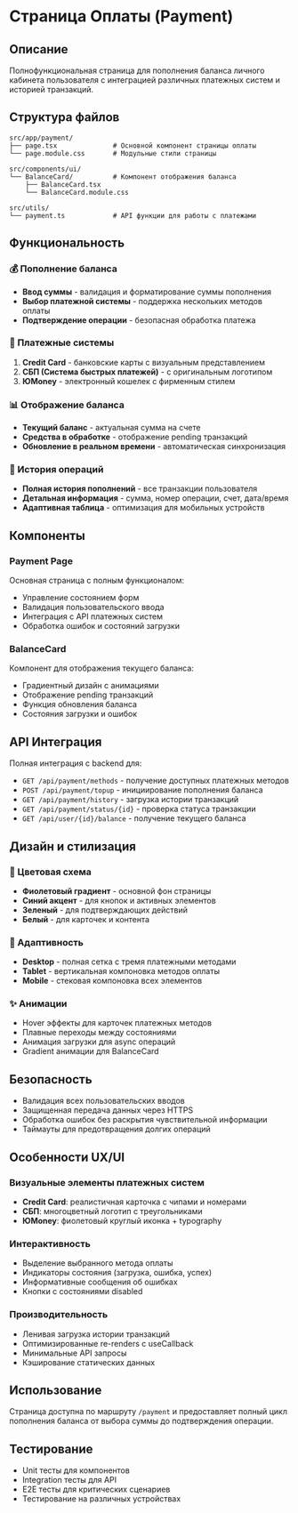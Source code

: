 # Страница Оплаты (Payment)

## Описание

Полнофункциональная страница для пополнения баланса личного кабинета пользователя с интеграцией различных платежных систем и историей транзакций.

## Структура файлов

```
src/app/payment/
├── page.tsx              # Основной компонент страницы оплаты
└── page.module.css       # Модульные стили страницы

src/components/ui/
└── BalanceCard/          # Компонент отображения баланса
    ├── BalanceCard.tsx
    └── BalanceCard.module.css

src/utils/
└── payment.ts            # API функции для работы с платежами
```

## Функциональность

### 💰 Пополнение баланса

- **Ввод суммы** - валидация и форматирование суммы пополнения
- **Выбор платежной системы** - поддержка нескольких методов оплаты
- **Подтверждение операции** - безопасная обработка платежа

### 🏦 Платежные системы

1. **Credit Card** - банковские карты с визуальным представлением
2. **СБП (Система быстрых платежей)** - с оригинальным логотипом
3. **ЮMoney** - электронный кошелек с фирменным стилем

### 📊 Отображение баланса

- **Текущий баланс** - актуальная сумма на счете
- **Средства в обработке** - отображение pending транзакций
- **Обновление в реальном времени** - автоматическая синхронизация

### 📜 История операций

- **Полная история пополнений** - все транзакции пользователя
- **Детальная информация** - сумма, номер операции, счет, дата/время
- **Адаптивная таблица** - оптимизация для мобильных устройств

## Компоненты

### Payment Page

Основная страница с полным функционалом:

- Управление состоянием форм
- Валидация пользовательского ввода
- Интеграция с API платежных систем
- Обработка ошибок и состояний загрузки

### BalanceCard

Компонент для отображения текущего баланса:

- Градиентный дизайн с анимациями
- Отображение pending транзакций
- Функция обновления баланса
- Состояния загрузки и ошибок

## API Интеграция

Полная интеграция с backend для:

- `GET /api/payment/methods` - получение доступных платежных методов
- `POST /api/payment/topup` - инициирование пополнения баланса
- `GET /api/payment/history` - загрузка истории транзакций
- `GET /api/payment/status/{id}` - проверка статуса транзакции
- `GET /api/user/{id}/balance` - получение текущего баланса

## Дизайн и стилизация

### 🎨 Цветовая схема

- **Фиолетовый градиент** - основной фон страницы
- **Синий акцент** - для кнопок и активных элементов
- **Зеленый** - для подтверждающих действий
- **Белый** - для карточек и контента

### 📱 Адаптивность

- **Desktop** - полная сетка с тремя платежными методами
- **Tablet** - вертикальная компоновка методов оплаты
- **Mobile** - стековая компоновка всех элементов

### ✨ Анимации

- Hover эффекты для карточек платежных методов
- Плавные переходы между состояниями
- Анимация загрузки для async операций
- Gradient анимации для BalanceCard

## Безопасность

- Валидация всех пользовательских вводов
- Защищенная передача данных через HTTPS
- Обработка ошибок без раскрытия чувствительной информации
- Таймауты для предотвращения долгих операций

## Особенности UX/UI

### Визуальные элементы платежных систем

- **Credit Card**: реалистичная карточка с чипами и номерами
- **СБП**: многоцветный логотип с треугольниками
- **ЮMoney**: фиолетовый круглый иконка + typography

### Интерактивность

- Выделение выбранного метода оплаты
- Индикаторы состояния (загрузка, ошибка, успех)
- Информативные сообщения об ошибках
- Кнопки с состояниями disabled

### Производительность

- Ленивая загрузка истории транзакций
- Оптимизированные re-renders с useCallback
- Минимальные API запросы
- Кэширование статических данных

## Использование

Страница доступна по маршруту `/payment` и предоставляет полный цикл пополнения баланса от выбора суммы до подтверждения операции.

## Тестирование

- Unit тесты для компонентов
- Integration тесты для API
- E2E тесты для критических сценариев
- Тестирование на различных устройствах
